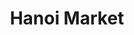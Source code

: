 ---
title: Hanoi Market
tags: john
image: src/files/john/Hanoi_Market_2000.jpg
imageBase: Hanoi_Market
alt: Vendors on a street corner, selling vegetables.
imageDate: June 2007
location: Hanoi, Vietnam
camera: Canon Powershot SD550
metaDescription: Vendors on a street corner, selling vegetables.
---